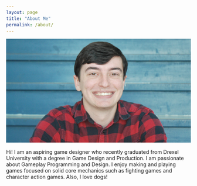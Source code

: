 ```yaml
---
layout: page
title: "About Me"
permalink: /about/
---
```

<link rel="shortcut icon" type="image/x-icon" href="favicon.ico">

![Picture 1](/assets/NewShaneProfileCropped.png)

Hi! I am an aspiring game designer who recently graduated from Drexel University with a degree in Game Design and Production. I am passionate about Gameplay Programming and Design. I enjoy making and playing games focused on solid core mechanics such as fighting games and character action games. Also, I love dogs!
